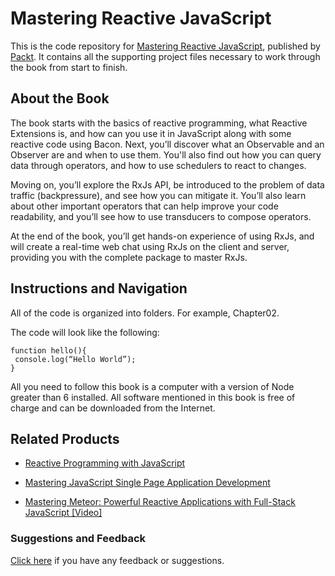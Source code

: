 # Mastering Reactive JavaScript
This is the code repository for [Mastering Reactive JavaScript](https://www.packtpub.com/web-development/mastering-reactive-javascript?utm_source=github&utm_medium=repository&utm_campaign=9781786463388), published by [Packt](https://www.packtpub.com/?utm_source=github). It contains all the supporting project files necessary to work through the book from start to finish.
## About the Book
The book starts with the basics of reactive programming, what Reactive Extensions is, and how can you use it in JavaScript along with some reactive code using Bacon. Next, you’ll discover what an Observable and an Observer are and when to use them. You'll also find out how you can query data through operators, and how to use schedulers to react to changes.

Moving on, you’ll explore the RxJs API, be introduced to the problem of data traffic (backpressure), and see how you can mitigate it. You’ll also learn about other important operators that can help improve your code readability, and you’ll see how to use transducers to compose operators.

At the end of the book, you’ll get hands-on experience of using RxJs, and will create a real-time web chat using RxJs on the client and server, providing you with the complete package to master RxJs.

## Instructions and Navigation
All of the code is organized into folders. For example, Chapter02.



The code will look like the following:
```
function hello(){
 console.log(“Hello World”);
}
```

All you need to follow this book is a computer with a version of Node greater than 6 installed. All software mentioned in this book is free of charge and can be downloaded from the Internet.

## Related Products
* [Reactive Programming with JavaScript](https://www.packtpub.com/application-development/reactive-programming-javascript?utm_source=github&utm_medium=repository&utm_campaign=9781783558551)

* [Mastering JavaScript Single Page Application Development](https://www.packtpub.com/web-development/mastering-javascript-single-page-application-development?utm_source=github&utm_medium=repository&utm_campaign=9781785881640)

* [Mastering Meteor: Powerful Reactive Applications with Full-Stack JavaScript [Video]](https://www.packtpub.com/web-development/mastering-meteor-powerful-reactive-applications-full-stack-javascript-video?utm_source=github&utm_medium=repository&utm_campaign=9781783552580)

### Suggestions and Feedback
[Click here](https://docs.google.com/forms/d/e/1FAIpQLSe5qwunkGf6PUvzPirPDtuy1Du5Rlzew23UBp2S-P3wB-GcwQ/viewform) if you have any feedback or suggestions.
